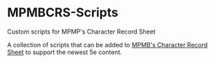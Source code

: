 # MPMBCRS-Scripts
Custom scripts for MPMP's Character Record Sheet

A collection of scripts that can be added to [MPMB's Character Record Sheet](https://github.com/morepurplemorebetter/MPMBs-Character-Record-Sheet) to support the newest 5e content.